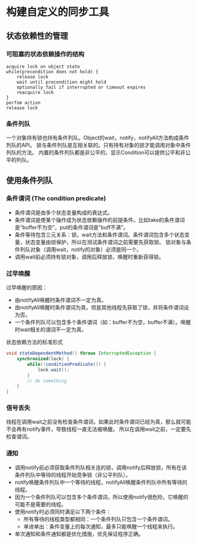 # 构建自定义的同步工具

## 状态依赖性的管理

### 可阻塞的状态依赖操作的结构
```
acquire lock on object state
while(precondition does not hold) {
    release lock
    wait until precondition might hold
    optionally fail if interrupted or timeout expires
    reacquire lock
}
perfom action
release lock
```

### 条件列队
一个对象持有锁也持有条件列队。Object的wait，notify，notifyAll方法构成条件列队的API。
锁与条件列队是互相关联的。只有持有对象的锁才能调用对象中条件列队的方法。
内置的条件列队都是非公平的，显示Condition可以提供公平和非公平的列队。

## 使用条件列队

### 条件谓词 (The condition predicate)
- 条件谓词是由多个状态变量构成的表达式。
- 条件谓词是使某个操作成为状态依赖操作的前提条件。比如take的条件谓词是“buffer不为空”，put的条件谓词是“buff不满”。
- 条件等待包含三元关系：锁，wait方法和条件谓词。条件谓词包含多个状态变量，状态变量由锁保护，所以在测试条件谓词之前需要先获取锁。
锁对象与条件列队对象（调用wait，notify的对象）必须是同一个。
- 调用wait前必须持有锁对象，调用后释放锁，唤醒时重新获得锁。

### 过早唤醒 
过早唤醒的原因：
- 由notifyAll唤醒时条件谓词不一定为真。
- 由notifyAll唤醒时条件谓词为真，但是其他线程先获取了锁，并将条件谓词设为否。
- 一个条件列队可以包含多个条件谓词（如：buffer不为空，buffer不满）。唤醒时wait相关的谓词不一定为真。

状态依赖方法的标准形式
```java
void stateDependentMethod() throws InterruptedException {
    synchronized(lock) {
        while(!conditionPredicate()) {
            lock.wait();
        }
        // do something
    }
}
```

### 信号丢失
线程在调用wait之前没有检查条件谓词，如果此时条件谓词已经为真，那么就可能不会再有notify事件，导致线程一直无法被唤醒。
所以在调用wait之前，一定要先检查谓词。


### 通知
- 调用notify前必须获取条件列队相关连的锁，调用notify后释放锁，所有在该条件列队中等待的线程开始竞争锁（非公平列队）。
- notify唤醒条件列队中一个等待的线程，notifyAll唤醒条件列队中所有等待的线程。
- 因为一个条件列队可以包含多个条件谓词，所以使用notify很危险，它唤醒的可能不是需要的线程。
- 使用notify时必须同时满足以下两个条件：
    - 所有等待的线程类型都相同：一个条件列队只包含一个条件谓词。
    - 单进单出：条件变量上的每次通知，最多只能唤醒一个线程来执行。
- 单次通知和条件通知都是优化措施，优先保证程序正确。